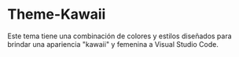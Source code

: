 # Theme-Kawaii
 Este tema tiene una combinación de colores y estilos diseñados para brindar una apariencia "kawaii" y femenina a Visual Studio Code.
